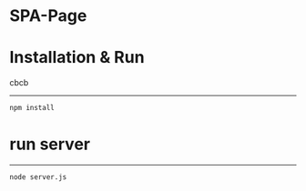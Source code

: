 # SPA-Page

# Installation & Run
 
cbcb
<hr>

```bash
npm install
```
# run server
<hr>

```bash
node server.js
```

